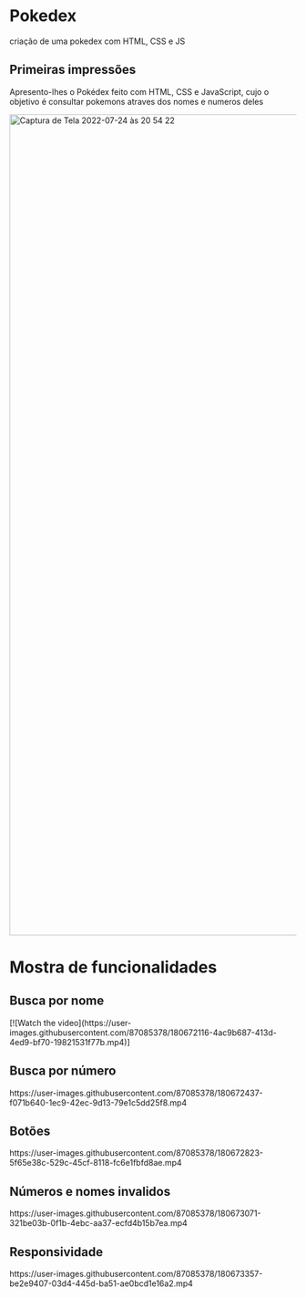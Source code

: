# Pokedex
 criação de uma pokedex com HTML, CSS e JS
 
 
<h2>Primeiras impressões</h2>
Apresento-lhes o Pokédex feito com HTML, CSS e JavaScript, cujo o objetivo é consultar pokemons atraves dos nomes e numeros deles
<p></p>
<img width="1440" alt="Captura de Tela 2022-07-24 às 20 54 22" src="https://user-images.githubusercontent.com/87085378/180671102-1d043926-2533-456b-a800-b14f0877ac94.png">


<h1>Mostra de funcionalidades</h1>
<h2>Busca por nome</h2>
[![Watch the video](https://user-images.githubusercontent.com/87085378/180672116-4ac9b687-413d-4ed9-bf70-19821531f77b.mp4)]

<h2>Busca por número</h2>
<p></p>
https://user-images.githubusercontent.com/87085378/180672437-f071b640-1ec9-42ec-9d13-79e1c5dd25f8.mp4

<h2>Botões</h2>
<p></p>
https://user-images.githubusercontent.com/87085378/180672823-5f65e38c-529c-45cf-8118-fc6e1fbfd8ae.mp4

<h2>Números e nomes invalidos</h2>
<p></p>
https://user-images.githubusercontent.com/87085378/180673071-321be03b-0f1b-4ebc-aa37-ecfd4b15b7ea.mp4

<h2>Responsividade</h2>
<p></p>
https://user-images.githubusercontent.com/87085378/180673357-be2e9407-03d4-445d-ba51-ae0bcd1e16a2.mp4
